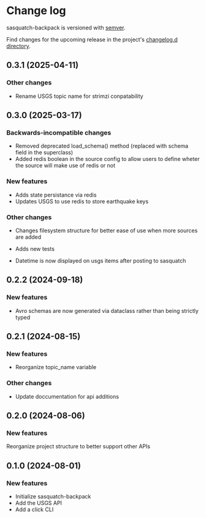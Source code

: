 # Change log

sasquatch-backpack is versioned with [semver](https://semver.org/).

Find changes for the upcoming release in the project's [changelog.d directory](https://github.com/lsst-sqre/sasquatch-backpack/tree/main/changelog.d/).

<!-- scriv-insert-here -->

<a id='changelog-0.3.1'></a>
## 0.3.1 (2025-04-11)

### Other changes

- Rename USGS topic name for strimzi conpatability

<a id='changelog-0.3.0'></a>
## 0.3.0 (2025-03-17)

### Backwards-incompatible changes

- Removed deprecated load_schema() method (replaced with schema field in the superclass)
- Added redis boolean in the source config to allow users to define wheter the source will make use of redis or not

### New features

- Adds state persistance via redis
- Updates USGS to use redis to store earthquake keys

### Other changes

- Changes filesystem structure for better ease of use when more sources are added
- Adds new tests

- Datetime is now displayed on usgs items after posting to sasquatch

<a id='changelog-0.2.2'></a>
## 0.2.2 (2024-09-18)

### New features

- Avro schemas are now generated via dataclass rather than being strictly typed

<a id='changelog-0.2.1'></a>
## 0.2.1 (2024-08-15)

### New features

- Reorganize topic_name variable

### Other changes

- Update doccumentation for api additions

<a id='changelog-0.2.0'></a>
## 0.2.0 (2024-08-06)

### New features

Reorganize project structure to better support other APIs

<a id='changelog-0.1.0'></a>
## 0.1.0 (2024-08-01)

### New features

- Initialize sasquatch-backpack
- Add the USGS API
- Add a click CLI

